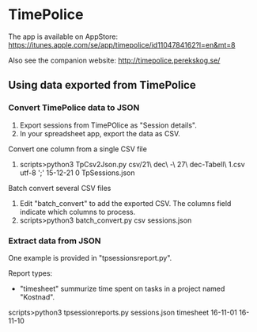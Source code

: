 # TimePolice

The app is available on AppStore: https://itunes.apple.com/se/app/timepolice/id1104784162?l=en&mt=8

Also see the companion website: http://timepolice.perekskog.se/

## Using data exported from TimePolice

### Convert TimePolice data to JSON

1. Export sessions from TimePOlice as "Session details".
2. In your spreadsheet app, export the data as CSV.

Convert one column from a single CSV file

1. scripts>python3 TpCsv2Json.py csv/21\ dec\ -\ 27\ dec-Tabell\ 1.csv utf-8 ';' 15-12-21 0 TpSessions.json

Batch convert several CSV files

1. Edit "batch_convert" to add the exported CSV. The columns field indicate which columns to process.
2.  scripts>python3 batch_convert.py csv sessions.json

### Extract data from JSON

One example is provided in "tpsessionsreport.py".

Report types:

- "timesheet" summurize time spent on tasks in a project named "Kostnad".

scripts>python3 tpsessionreports.py sessions.json timesheet 16-11-01 16-11-10
